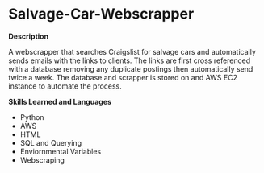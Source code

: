 # Salvage-Car-Webscrapper

**Description**

A webscrapper that searches Craigslist for salvage cars and automatically sends emails with the links to clients. The links are first cross referenced with a database removing any duplicate postings then automatically send twice a week. The database and scrapper is stored on and AWS EC2 instance to automate the process.  

**Skills Learned and Languages**
- Python
- AWS
- HTML
- SQL and Querying
- Enviornmental Variables
- Webscraping 

